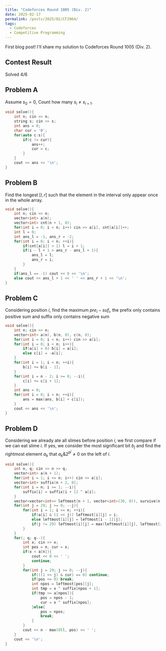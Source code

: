 ```yaml
---
title: "Codeforces Round 1005 (Div. 2)"
date: 2025-02-17
permalink: /posts/2025/02/CF2064/
tags:
  - Codeforces
  - Competitive Programming
---
```


First blog post! I'll share my solution to Codeforces Round 1005 (Div. 2).

## Contest Result

Solved 4/6

## Problem A

Assume $s_0 = 0$, Count how many $s_i \neq s_{i + 1}$.

```cpp
void solve(){
	int n; cin >> n;
	string s; cin >> s;
	int ans = 0;
	char cur = '0';
	for(auto c:s){
		if(c != cur){
			ans++;
			cur = c;
		}
	}
	cout << ans << '\n';
}

```

## Problem B

Find the longest $[l, r]$ such that the element in the interval only appear once in the whole array.

```cpp
void solve(){
	int n; cin >> n;
	vector<int> a(n);
	vector<int> cnt(n + 1, 0);
	for(int i = 0; i < n; i++) cin >> a[i], cnt[a[i]]++;
	int l = 0;
	int ans_l = -1, ans_r = -2;
	for(int i = 0; i < n; ++i){
		if(cnt[a[i]] > 1) l = i + 1;
		if(i - l + 1 > ans_r - ans_l + 1){
			ans_l = l;
			ans_r = i;
		}
	}
	if(ans_l == -1) cout << 0 << '\n';
	else cout << ans_l + 1 << ' ' << ans_r + 1 << '\n';
}
```
## Problem C

Considering position $i$, find the maximum $pre_i - suf_i$, the prefix only contains positive sum and suffix only contains negative sum

```cpp
void solve(){
	int n; cin >> n;
	vector<int> a(n), b(n, 0), c(n, 0);
	for(int i = 0; i < n; i++) cin >> a[i];
	for(int i = 0; i < n; i++){
		if(a[i] > 0) b[i] = a[i];
		else c[i] = -a[i];
	}
	for(int i = 1; i < n; ++i){
		b[i] += b[i - 1];
	}
	for(int i = n - 2; i >= 0; --i){
		c[i] += c[i + 1];
	}
	int ans = 0;
	for(int i = 0; i < n; ++i){
		ans = max(ans, b[i] + c[i]);
	}
	cout << ans << '\n';
}
```
## Problem D

Considering we already ate all slimes before position $i$, we first compare if we can eat slime $i$. If yes, we consider the most significant bit $b_j$ and find the rightmost element $a_k$ that $a_k \&2^{b^j}\neq 0$ on the left of $i$.

```cpp
void solve(){
	int n, q; cin >> n >> q;
	vector<int> a(n + 1);
	for(int i = 1; i <= n; i++) cin >> a[i];
	vector<int> suffix(n + 2, 0);
	for(int i = n; i >= 1; --i){
		suffix[i] = suffix[i + 1] ^ a[i];
	}
	vector<vector<int>> leftmost(n + 1, vector<int>(30, 0)), survive(n + 1, vector<int>(30, 0));
	for(int j = 29; j >= 0; --j){
		for(int i = 1; i <= n; ++i){
			if(a[i] & (1 << j)) leftmost[i][j] = i;
			else leftmost[i][j] = leftmost[i - 1][j];
			if(j != 29) leftmost[i][j] = max(leftmost[i][j], leftmost[i][j + 1]);
		}
	}
	for(; q; q--){
		int x; cin >> x;
		int pos = n, cur = x;
		if(x < a[n]){
			cout << 0 << ' ';
			continue;
		}
		for(int j = 29; j >= 0; --j){
			if(((1 << j) & cur) == 0) continue;
			if(pos <= 0) break;
			int npos = leftmost[pos][j];
			int tmp = x ^ suffix[npos + 1];
			if(tmp >= a[npos]){
				pos = npos - 1;
				cur = x ^ suffix[npos];
			}else{
				pos = npos;
				break;
			}
		}
		cout << n - max(0ll, pos) << ' ';
	}
	cout << '\n';
}
```